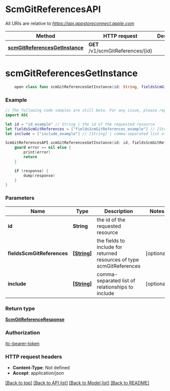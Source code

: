 # ScmGitReferencesAPI

All URIs are relative to *https://api.appstoreconnect.apple.com*

Method | HTTP request | Description
------------- | ------------- | -------------
[**scmGitReferencesGetInstance**](ScmGitReferencesAPI.md#scmgitreferencesgetinstance) | **GET** /v1/scmGitReferences/{id} | 


# **scmGitReferencesGetInstance**
```swift
    open class func scmGitReferencesGetInstance(id: String, fieldsScmGitReferences: [FieldsScmGitReferences_scmGitReferencesGetInstance]? = nil, include: [Include_scmGitReferencesGetInstance]? = nil, completion: @escaping (_ data: ScmGitReferenceResponse?, _ error: Error?) -> Void)
```



### Example
```swift
// The following code samples are still beta. For any issue, please report via http://github.com/OpenAPITools/openapi-generator/issues/new
import ASC

let id = "id_example" // String | the id of the requested resource
let fieldsScmGitReferences = ["fieldsScmGitReferences_example"] // [String] | the fields to include for returned resources of type scmGitReferences (optional)
let include = ["include_example"] // [String] | comma-separated list of relationships to include (optional)

ScmGitReferencesAPI.scmGitReferencesGetInstance(id: id, fieldsScmGitReferences: fieldsScmGitReferences, include: include) { (response, error) in
    guard error == nil else {
        print(error)
        return
    }

    if (response) {
        dump(response)
    }
}
```

### Parameters

Name | Type | Description  | Notes
------------- | ------------- | ------------- | -------------
 **id** | **String** | the id of the requested resource | 
 **fieldsScmGitReferences** | [**[String]**](String.md) | the fields to include for returned resources of type scmGitReferences | [optional] 
 **include** | [**[String]**](String.md) | comma-separated list of relationships to include | [optional] 

### Return type

[**ScmGitReferenceResponse**](ScmGitReferenceResponse.md)

### Authorization

[itc-bearer-token](../README.md#itc-bearer-token)

### HTTP request headers

 - **Content-Type**: Not defined
 - **Accept**: application/json

[[Back to top]](#) [[Back to API list]](../README.md#documentation-for-api-endpoints) [[Back to Model list]](../README.md#documentation-for-models) [[Back to README]](../README.md)

